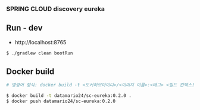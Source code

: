 ### SPRING CLOUD discovery eureka

## Run - dev
- http://localhost:8765

```bash
$ ./gradlew clean bootRun
```

## Docker build
```bash
# 명령어 형식: docker build -t <도커허브아이디>/<이미지 이름>:<태그> <빌드 컨텍스트 경로>

$ docker build -t datamario24/sc-eureka:0.2.0 .
$ docker push datamario24/sc-eureka:0.2.0
```
